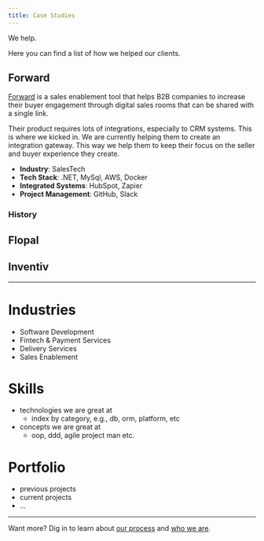 ```yaml
---
title: Case Studies
---
```


We help.

Here you can find a list of how we helped our clients.

## Forward

[Forward][forward] is a sales enablement tool that helps B2B companies to
increase their buyer engagement through digital sales rooms that can be shared
with a single link.

Their product requires lots of integrations, especially to CRM systems. This is
where we kicked in. We are currently helping them to create an integration
gateway. This way we help them to keep their focus on the seller and buyer
experience they create.

- __Industry__: SalesTech
- __Tech Stack__: .NET, MySql, AWS, Docker
- __Integrated Systems__: HubSpot, Zapier
- __Project Management__: GitHub, Slack

### History

## Flopal

## Inventiv

---

# Industries

- Software Development
- Fintech & Payment Services
- Delivery Services
- Sales Enablement

# Skills

- technologies we are great at
  - index by category, e.g., db, orm, platform, etc
- concepts we are great at
  - oop, ddd, agile project man etc.

# Portfolio

- previous projects
- current projects
- ...

---

Want more? Dig in to learn about [our process](./process.md) and [who we
are](./about.md).

[forward]: https://dealforward.com/
